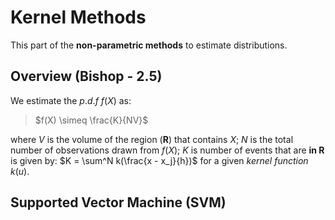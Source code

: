 # Kernel Methods

This part of the **non-parametric methods** to estimate distributions.

## Overview (Bishop - 2.5)

We estimate the $p.d.f$ $f(X)$ as:
>   $f(X) \simeq \frac{K}{NV}$

where $V$ is the volume of the region (**R**) that contains $X$;
$N$ is the total number of observations drawn from $f(X)$;
$K$ is number of events that are **in R** is given by:
$K = \sum^N k(\frac{x - x_j}{h})$
for a given *kernel function* $k(u)$.

## Supported Vector Machine (SVM)

